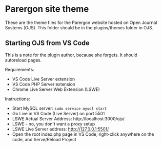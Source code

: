 # Parergon site theme

These are the theme files for the Parergon website hosted on Open Journal Systems (OJS). This folder should be in the plugins/themes folder in OJS.

## Starting OJS from VS Code
This is a note for the plugin author, because she forgets. It should autoreload pages.

Requirements:
* VS Code Live Server extension
* VS Code PHP Server extension
* Chrome Live Server Web Extension (LSWE)

Instructions:
* Start MySQL server: `sudo service mysql start`
* Go Live in VS Code (Live Server) on port 5501
* LSWE Actual Server Address: http://localhost:3000/ojs/
* LSWE - no, you don't want a proxy setup
* LSWE Live Server address: http://127.0.0.1:5501/
* Open the root index.php page in VS Code, right-click anywhere on the code, and Serve/Reload Project